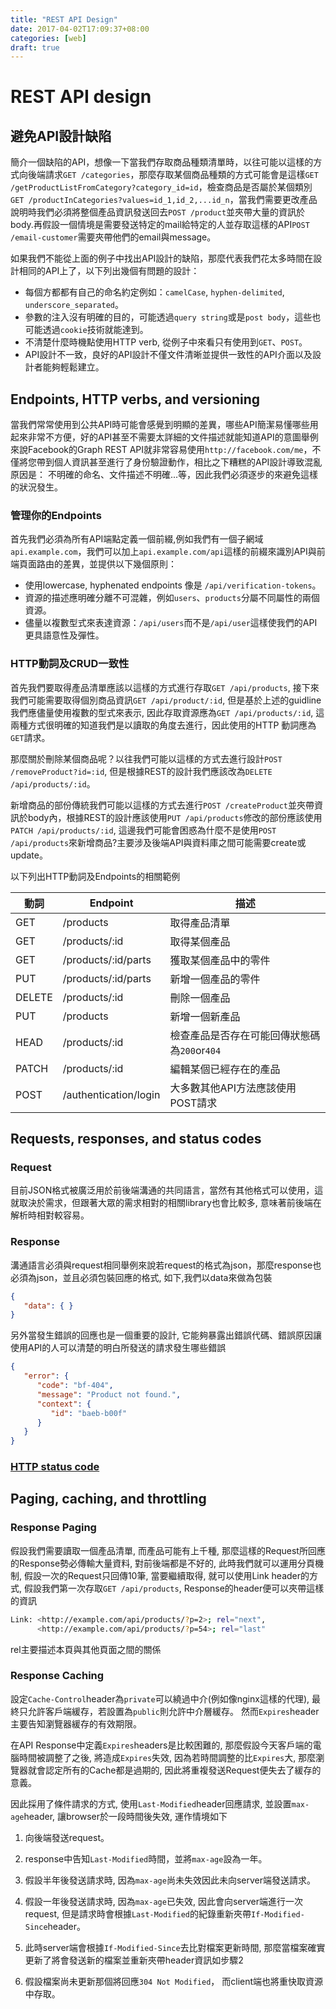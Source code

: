 ```yaml
---
title: "REST API Design"
date: 2017-04-02T17:09:37+08:00
categories: [web]
draft: true
---
```


<!--more-->
# REST API design

## 避免API設計缺陷
簡介一個缺陷的API，想像一下當我們存取商品種類清單時，以往可能以這樣的方式向後端請求`GET /categories`，那麼存取某個商品種類的方式可能會是這樣`GET /getProductListFromCategory?category_id=id`，檢查商品是否屬於某個類別`GET /productInCategories?values=id_1,id_2,...id_n`，當我們需要更改產品說明時我們必須將整個產品資訊發送回去`POST /product`並夾帶大量的資訊於body.再假設一個情境是需要發送特定的mail給特定的人並存取這樣的API`POST /email-customer`需要夾帶他們的email與message。

如果我們不能從上面的例子中找出API設計的缺陷，那麼代表我們花太多時間在設計相同的API上了，以下列出幾個有問題的設計：

* 每個方都都有自己的命名約定例如：`camelCase`, `hyphen-delimited`, `underscore_separated`。
* 參數的注入沒有明確的目的，可能透過`query string`或是`post body`，這些也可能透過`cookie`技術就能達到。
* 不清楚什麼時機點使用HTTP verb, 從例子中來看只有使用到`GET`、`POST`。
* API設計不一致，良好的API設計不僅文件清晰並提供一致性的API介面以及設計者能夠輕鬆建立。

## Endpoints, HTTP verbs, and versioning
當我們常常使用到公共API時可能會感覺到明顯的差異，哪些API簡潔易懂哪些用起來非常不方便，好的API甚至不需要太詳細的文件描述就能知道API的意圖舉例來說Facebook的Graph REST API就非常容易使用`http://facebook.com/me`，不僅將您帶到個人資訊甚至進行了身份驗證動作，相比之下糟糕的API設計導致混亂原因是： 不明確的命名、文件描述不明確...等，因此我們必須逐步的來避免這樣的狀況發生。

### 管理你的Endpoints
首先我們必須為所有API端點定義一個前綴,例如我們有一個子網域`api.example.com`，我們可以加上`api.example.com/api`這樣的前綴來識別API與前端頁面路由的差異，並提供以下幾個原則：

* 使用lowercase, hyphenated endpoints 像是 `/api/verification-tokens`。
* 資源的描述應明確分離不可混雜，例如`users`、`products`分屬不同屬性的兩個資源。
* 儘量以複數型式來表達資源：`/api/users`而不是`/api/user`這樣使我們的API更具語意性及彈性。

### HTTP動詞及CRUD一致性
首先我們要取得產品清單應該以這樣的方式進行存取`GET /api/products`, 接下來我們可能需要取得個別商品資訊`GET /api/product/:id`, 但是基於上述的guidline我們應儘量使用複數的型式來表示, 因此存取資源應為`GET /api/products/:id`, 這兩種方式很明確的知道我們是以讀取的角度去進行，因此使用的HTTP 動詞應為`GET`請求。

那麼關於刪除某個商品呢？以往我們可能以這樣的方式去進行設計`POST /removeProduct?id=:id`, 但是根據REST的設計我們應該改為`DELETE /api/products/:id`。

新增商品的部份傳統我們可能以這樣的方式去進行`POST /createProduct`並夾帶資訊於body內，根據REST的設計應該使用`PUT /api/products`修改的部份應該使用`PATCH /api/products/:id`, 這邊我們可能會困惑為什麼不是使用`POST /api/products`來新增商品?主要涉及後端API與資料庫之間可能需要create或update。

以下列出HTTP動詞及Endpoints的相關範例

| 動詞     | Endpoint              | 描述                           |
|--------|-----------------------|------------------------------|
| GET    | /products             | 取得產品清單                       |
| GET    | /products/:id         | 取得某個產品                       |
| GET    | /products/:id/parts   | 獲取某個產品中的零件                   |
| PUT    | /products/:id/parts   | 新增一個產品的零件                    |
| DELETE | /products/:id         | 刪除一個產品                       |
| PUT    | /products             | 新增一個新產品                      |
| HEAD   | /products/:id         | 檢查產品是否存在可能回傳狀態碼為`200`or`404` |
| PATCH  | /products/:id         | 編輯某個已經存在的產品                  |
| POST   | /authentication/login | 大多數其他API方法應該使用POST請求         |


## Requests, responses, and status codes

### Request
目前JSON格式被廣泛用於前後端溝通的共同語言，當然有其他格式可以使用，這就取決於需求，但跟著大眾的需求相對的相關library也會比較多, 意味著前後端在解析時相對較容易。

### Response
溝通語言必須與request相同舉例來說若request的格式為json，那麼response也必須為json，並且必須包裝回應的格式, 如下,我們以data來做為包裝

```json
{
   "data": { }
}
```

另外當發生錯誤的回應也是一個重要的設計, 它能夠暴露出錯誤代碼、錯誤原因讓使用API的人可以清楚的明白所發送的請求發生哪些錯誤

```json
{
   "error": {
      "code": "bf-404",
      "message": "Product not found.",
      "context": {
         "id": "baeb-b00f"
      }
   }
}
```

### [HTTP status code](https://zh.wikipedia.org/wiki/HTTP%E7%8A%B6%E6%80%81%E7%A0%81)

## Paging, caching, and throttling
### Response Paging
假設我們需要讀取一個產品清單, 而產品可能有上千種, 那麼這樣的Request所回應的Response勢必傳輸大量資料, 對前後端都是不好的, 此時我們就可以運用分頁機制, 假設一次的Request只回傳10筆, 當要繼續取得, 就可以使用Link header的方式, 假設我們第一次存取`GET /api/products`, Response的header便可以夾帶這樣的資訊

```sh
Link: <http://example.com/api/products/?p=2>; rel="next",
      <http://example.com/api/products/?p=54>; rel="last"
```

rel主要描述本頁與其他頁面之間的關係

### Response Caching
設定`Cache-Control`header為`private`可以繞過中介(例如像nginx這樣的代理), 最終只允許客戶端緩存，若設置為`public`則允許中介層緩存。
然而`Expires`header主要告知瀏覽器緩存的有效期限。

在API Response中定義`Expires`headers是比較困難的, 那麼假設今天客戶端的電腦時間被調整了之後, 將造成`Expires`失效, 因為若時間調整的比`Expires`大, 那麼瀏覽器就會認定所有的Cache都是過期的, 因此將重複發送Request便失去了緩存的意義。

因此採用了條件請求的方式, 使用`Last-Modified`header回應請求, 並設置`max-age`header, 讓browser於一段時間後失效, 運作情境如下

1. 向後端發送request。

2. response中告知`Last-Modified`時間，並將`max-age`設為一年。

3. 假設半年後發送請求時, 因為`max-age`尚未失效因此未向server端發送請求。

4. 假設一年後發送請求時, 因為`max-age`已失效, 因此會向server端進行一次request, 但是請求時會根據`Last-Modified`的紀錄重新夾帶`If-Modified-Since`header。

5. 此時server端會根據`If-Modified-Since`去比對檔案更新時間, 那麼當檔案確實更新了將會發送新的檔案並重新夾帶header資訊如步驟2

6. 假設檔案尚未更新那個將回應`304 Not Modified`， 而client端也將重快取資源中存取。


